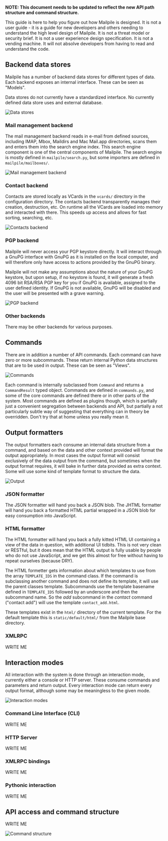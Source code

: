 **NOTE: This document needs to be updated to reflect the new API path structure and command structure.**

This guide is here to help you figure out how Mailpile is designed. It is not a 
user guide - it is a guide for new developers and others needing to understand 
the high level design of Mailpile. It is not a threat model or security brief. 
It is not a user experience design specification. It is not a vending machine. 
It will not absolve developers from having to read and understand the code.

## Backend data stores

Mailpile has a number of backend data stores for different types of data. Each 
backend exposes an internal interface. These can be seen as "Models".

Data stores do not currently have a standardized interface. No currently defined
data store uses and external database.

![Data stores](https://raw.github.com/pagekite/Mailpile/master/doc/layout/datastores.png "Data stores")

### Mail management backend

The mail management backend reads in e-mail from defined sources, including IMAP,
Mbox, Maildirs and Mac Mail.app directories, scans them and enters them into the
search engine index. This search engine component is one of the central components
of Mailpile. The search engine is mostly defined in `mailpile/search.py`, but
some importers are defined in `mailpile/mailboxes/`.

![Mail management backend](https://raw.github.com/pagekite/Mailpile/master/doc/layout/mailmanagementbackend.png "Mail management backend")

### Contact backend

Contacts are stored locally as VCards in the `vcards/` directory in the configuration
directory. The contacts backend transparently manages their creation, destruction,
etc. On runtime all the VCards are loaded into memory and interacted with there. This
speeds up access and allows for fast sorting, searching, etc.

![Contacts backend](https://raw.github.com/pagekite/Mailpile/master/doc/layout/contactbackend.png "Contacts backend")

### PGP backend

Mailpile will never access your PGP keystore directly. It will interact through 
a GnuPG interface with GnuPG as it is installed on the local computer, and will
therefore only have access to actions provided by the GnuPG binary.

Mailpile will not make any assumptions about the nature of your GnuPG keystore, 
but upon setup, if no keystore is found, it will generate a fresh 4096 bit 
RSA/RSA PGP key for you if GnuPG is available, assigned to the user defined 
identity. If GnuPG is not available, GnuPG will be disabled and the user will 
be presented with a grave warning.

![PGP backend](https://raw.github.com/pagekite/Mailpile/master/doc/layout/pgpbackend.png "PGP backend")

### Other backends

There may be other backends for various purposes.

## Commands

There are in addition a number of API commands. Each command can have zero or 
more subcommands. These return internal Python data structures that are to be 
used in output. These can be seen as "Views".

![Commands](https://raw.github.com/pagekite/Mailpile/master/doc/layout/apicommands.png "Commands")

Each command is internally subclassed from `Command` and returns a 
`CommandResult` typed object. Commands are defined in `commands.py`, and some 
of the core commands are defined there or in other parts of the system. Most 
commands are defined as plugins though, which is partially just a convenient 
segregation between backends and API, but partially a not particularly subtle 
way of suggesting that everything can in theory be overridden. Don't try that 
at home unless you really mean it.

## Output formatters

The output formatters each consume an internal data structure from a command, 
and based on the data and other context provided will format the output 
appropriately. In most cases the output format will consist exclusively of the 
data output from the command, but sometimes when the output format requires, it 
will bake in further data provided as extra context. Some will use some kind of 
template format to structure the data.

![Output](https://raw.github.com/pagekite/Mailpile/master/doc/layout/outputformats.png "Output formatters")

### JSON formatter

The JSON formatter will hand you back a JSON blob. The JHTML formatter will 
hand you back a formatted HTML partial wrapped in a JSON blob for easy 
consumption into JavaScript.

### HTML formatter

The HTML formatter will hand you back a fully kitted HTML UI containing a view 
of the data in question, with additional UI tidbits. This is not very clean or 
RESTful, but it does mean that the HTML output is fully usable by people who do 
not use JavaScript, and we get this almost for free without having to repeat 
ourselves (because DRY).

The HTML formetter gets information about which templates to use from the array 
`TEMPLATE_IDS` in the command class. If the command is subclassing another 
command and does not define its template, it will use the parent classes 
template. Subcommands use the template basename defined in `TEMPLATE_IDS` 
followed by an underscore and then the subcommand name. So the _add_ subcommand 
in the _contact_ command ("contact add") will use the template 
`contact_add.html`.

These templates exist in the `html/` directory of the current template. For the 
default template this is `static/default/html/` from the Mailpile base 
directory.

### XMLRPC

WRITE ME

## Interaction modes

All interaction with the system is done through an interaction mode, currently 
either a console or HTTP server. These consume commands and parameters and 
return output. Every interaction mode can return every output format, although 
some may be meaningless to the given mode.

![Interaction modes](https://raw.github.com/pagekite/Mailpile/master/doc/layout/interactionmodes.png "Interaction modes")

### Command Line Interface (CLI)

WRITE ME

### HTTP Server

WRITE ME

### XMLRPC bindings

WRITE ME

### Pythonic interaction

WRITE ME

## API access and command structure

WRITE ME

![Command structure](https://raw.github.com/pagekite/Mailpile/master/doc/layout/commandstructure.png "Command structure")
